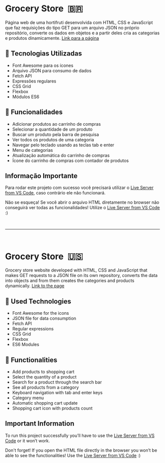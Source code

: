 # Grocery Store &nbsp;🇧🇷
Página web de uma hortifruti desenvolvida com HTML, CSS e JavaScript que faz requisições do tipo GET para um arquivo JSON no próprio repositório, converte os dados em objetos e a partir deles cria as categorias e produtos dinamicamente. [Link para a página](https://gabrielbezerrag.github.io/Grocery-Store/home.html)

## 🔧 Tecnologias Utilizadas
- Font Awesome para os ícones
- Arquivo JSON para consumo de dados
- Fetch API
- Expressões regulares
- CSS Grid
- Flexbox
- Módulos ES6

## 🚀 Funcionalidades
- Adicionar produtos ao carrinho de compras
- Selecionar a quantidade de um produto
- Buscar um produto pela barra de pesquisa
- Ver todos os produtos de uma categoria
- Navegar pelo teclado usando as teclas tab e enter
- Menu de categorias
- Atualização automática do carrinho de compras
- Ícone do carrinho de compras com contador de produtos

## Informação Importante
Para rodar este projeto com sucesso você precisará utilizar o [Live Server from VS Code](https://marketplace.visualstudio.com/items?itemName=ritwickdey.LiveServer), caso contrário ele não funcionará.

Não se esqueça! Se você abrir o arquivo HTML diretamente no browser não conseguirá ver todas as funcionalidades! Utilize o [Live Server from VS Code](https://marketplace.visualstudio.com/items?itemName=ritwickdey.LiveServer) :)
<p>&nbsp;</p>

---

<p>&nbsp;</p>

# Grocery Store &nbsp;🇺🇸
Grocery store website developed with HTML, CSS and JavaScript that makes GET requests to a JSON file on its own repository, converts the data into objects and from them creates the categories and products dynamically. [Link to the page](https://gabrielbezerrag.github.io/Grocery-Store/home.html)

## 🔧 Used Technologies
- Font Awesome for the icons
- JSON file for data consumption
- Fetch API
- Regular expressions
- CSS Grid
- Flexbox
- ES6 Modules

## 🚀 Functionalities
- Add products to shopping cart
- Select the quantity of a product
- Search for a product through the search bar
- See all products from a category
- Keyboard navigation with tab and enter keys
- Category menu
- Automatic shopping cart update
- Shopping cart icon with products count

## Important Information
To run this project successfully you’ll have to use the [Live Server from VS Code](https://marketplace.visualstudio.com/items?itemName=ritwickdey.LiveServer) or it won’t work.

Don't forget! If you open the HTML file directly in the browser you won’t be able to see the functionalities! Use the [Live Server from VS Code](https://marketplace.visualstudio.com/items?itemName=ritwickdey.LiveServer) :)

